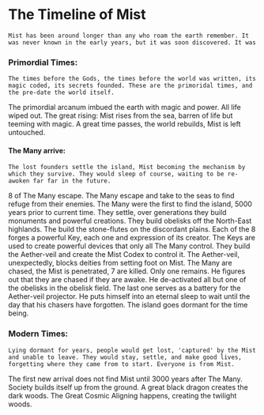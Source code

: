# The Timeline of Mist
	Mist has been around longer than any who roam the earth remember. It was never known in the early years, but it was soon discovered. It was 
### Primordial Times:
	The times before the Gods, the times before the world was written, its magic coded, its secrets founded. These are the primoridal times, and the pre-date the world itself.

The primordial arcanum imbued the earth with magic and power. All life wiped out.
The great rising: Mist rises from the sea, barren of life but teeming with magic.
A great time passes, the world rebuilds, Mist is left untouched. 
#### The Many arrive:
	The lost founders settle the island, Mist becoming the mechanism by which they survive. They would sleep of course, waiting to be re-awoken far far in the future.

8 of The Many escape.
The Many escape and take to the seas to find refuge from their enemies.
The Many were the first to find the island, 5000 years prior to current time.
They settle, over generations they build monuments and powerful creations.
They build obelisks off the North-East highlands.
The build the stone-flutes on the discordant plains.
Each of the 8 forges a powerful Key, each one and expression of its creator.
The Keys are used to create powerful devices that only all The Many control.
They build the Aether-veil and create the Mist Codex to control it. 
The Aether-veil, unexpectedly, blocks deities from setting foot on Mist. 
The Many are chased, the Mist is penetrated, 7 are killed.
Only one remains.
He figures out that they are chased if they are awake.
He de-activated all but one of the obelisks in the obelisk field.
The last one serves as a battery for the Aether-veil projector.
He puts himself into an eternal sleep to wait until the day that his chasers have forgotten.
The island goes dormant for the time being.

### Modern Times:
	Lying dormant for years, people would get lost, 'captured' by the Mist and unable to leave. They would stay, settle, and make good lives, forgetting where they came from to start. Everyone is from Mist.

The first new arrival does not find Mist until 3000 years after The Many.
Society builds itself up from the ground.
A great black dragon creates the dark woods. 
The Great Cosmic Aligning happens, creating the twilight woods.
